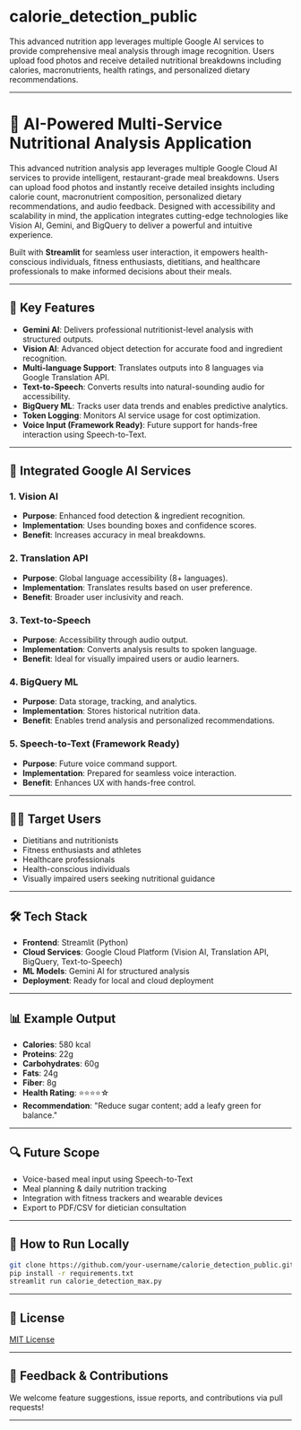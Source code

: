 # calorie_detection_public
This advanced nutrition app leverages multiple Google AI services to provide comprehensive meal analysis through image recognition. Users upload food photos and receive detailed nutritional breakdowns including calories, macronutrients, health ratings, and personalized dietary recommendations.

---

# 🍱 AI-Powered Multi-Service Nutritional Analysis Application

This advanced nutrition analysis app leverages multiple Google Cloud AI services to provide intelligent, restaurant-grade meal breakdowns. Users can upload food photos and instantly receive detailed insights including calorie count, macronutrient composition, personalized dietary recommendations, and audio feedback. Designed with accessibility and scalability in mind, the application integrates cutting-edge technologies like Vision AI, Gemini, and BigQuery to deliver a powerful and intuitive experience.

Built with **Streamlit** for seamless user interaction, it empowers health-conscious individuals, fitness enthusiasts, dietitians, and healthcare professionals to make informed decisions about their meals.

---

## 🚀 Key Features

* **Gemini AI**: Delivers professional nutritionist-level analysis with structured outputs.
* **Vision AI**: Advanced object detection for accurate food and ingredient recognition.
* **Multi-language Support**: Translates outputs into 8 languages via Google Translation API.
* **Text-to-Speech**: Converts results into natural-sounding audio for accessibility.
* **BigQuery ML**: Tracks user data trends and enables predictive analytics.
* **Token Logging**: Monitors AI service usage for cost optimization.
* **Voice Input (Framework Ready)**: Future support for hands-free interaction using Speech-to-Text.

---

## 🤖 Integrated Google AI Services

### 1. **Vision AI**

* **Purpose**: Enhanced food detection & ingredient recognition.
* **Implementation**: Uses bounding boxes and confidence scores.
* **Benefit**: Increases accuracy in meal breakdowns.

### 2. **Translation API**

* **Purpose**: Global language accessibility (8+ languages).
* **Implementation**: Translates results based on user preference.
* **Benefit**: Broader user inclusivity and reach.

### 3. **Text-to-Speech**

* **Purpose**: Accessibility through audio output.
* **Implementation**: Converts analysis results to spoken language.
* **Benefit**: Ideal for visually impaired users or audio learners.

### 4. **BigQuery ML**

* **Purpose**: Data storage, tracking, and analytics.
* **Implementation**: Stores historical nutrition data.
* **Benefit**: Enables trend analysis and personalized recommendations.

### 5. **Speech-to-Text (Framework Ready)**

* **Purpose**: Future voice command support.
* **Implementation**: Prepared for seamless voice interaction.
* **Benefit**: Enhances UX with hands-free control.

---

## 🧑‍💼 Target Users

* Dietitians and nutritionists
* Fitness enthusiasts and athletes
* Healthcare professionals
* Health-conscious individuals
* Visually impaired users seeking nutritional guidance

---

## 🛠 Tech Stack

* **Frontend**: Streamlit (Python)
* **Cloud Services**: Google Cloud Platform (Vision AI, Translation API, BigQuery, Text-to-Speech)
* **ML Models**: Gemini AI for structured analysis
* **Deployment**: Ready for local and cloud deployment

---

## 📊 Example Output

* **Calories**: 580 kcal
* **Proteins**: 22g
* **Carbohydrates**: 60g
* **Fats**: 24g
* **Fiber**: 8g
* **Health Rating**: ⭐⭐⭐⭐☆
* **Recommendation**: "Reduce sugar content; add a leafy green for balance."

---

## 🔍 Future Scope

* Voice-based meal input using Speech-to-Text
* Meal planning & daily nutrition tracking
* Integration with fitness trackers and wearable devices
* Export to PDF/CSV for dietician consultation

---

## 📁 How to Run Locally

```bash
git clone https://github.com/your-username/calorie_detection_public.git
pip install -r requirements.txt
streamlit run calorie_detection_max.py
```

---

## 📜 License

[MIT License](LICENSE)

---

## 💬 Feedback & Contributions

We welcome feature suggestions, issue reports, and contributions via pull requests!

---
